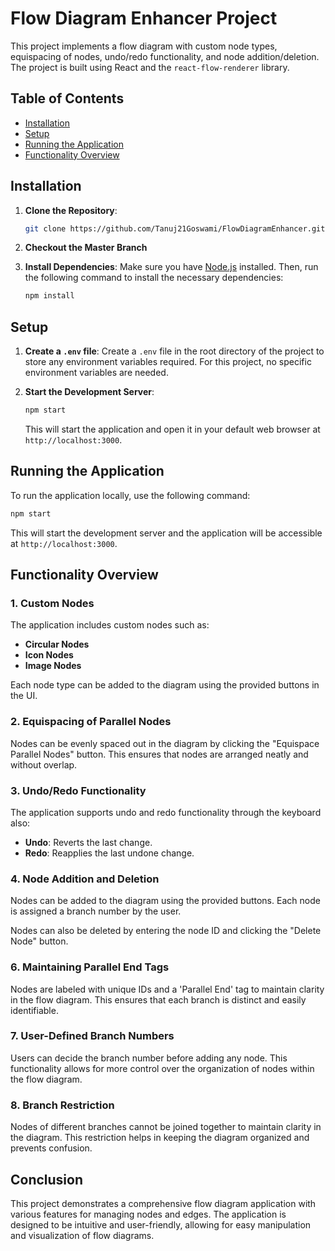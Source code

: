 

# Flow Diagram Enhancer Project

This project implements a flow diagram with custom node types, equispacing of nodes, undo/redo functionality, and node addition/deletion. The project is built using React and the `react-flow-renderer` library.

## Table of Contents

- [Installation](#installation)
- [Setup](#setup)
- [Running the Application](#running-the-application)
- [Functionality Overview](#functionality-overview)

## Installation

1. **Clone the Repository**:
   ```bash
   git clone https://github.com/Tanuj21Goswami/FlowDiagramEnhancer.git
   ```
2. **Checkout the Master Branch**

3. **Install Dependencies**:
   Make sure you have [Node.js](https://nodejs.org/) installed. Then, run the following command to install the necessary dependencies:
   ```bash
   npm install
   ```

## Setup

1. **Create a `.env` file**:
   Create a `.env` file in the root directory of the project to store any environment variables required. For this project, no specific environment variables are needed.

2. **Start the Development Server**:
   ```bash
   npm start
   ```

   This will start the application and open it in your default web browser at `http://localhost:3000`.

## Running the Application

To run the application locally, use the following command:
```bash
npm start
```

This will start the development server and the application will be accessible at `http://localhost:3000`.

## Functionality Overview

### 1. **Custom Nodes**

The application includes custom nodes such as:
- **Circular Nodes**
- **Icon Nodes**
- **Image Nodes**

Each node type can be added to the diagram using the provided buttons in the UI.

### 2. **Equispacing of Parallel Nodes**

Nodes can be evenly spaced out in the diagram by clicking the "Equispace Parallel Nodes" button. This ensures that nodes are arranged neatly and without overlap.

### 3. **Undo/Redo Functionality**

The application supports undo and redo functionality through the keyboard also:
- **Undo**: Reverts the last change.
- **Redo**: Reapplies the last undone change.

### 4. **Node Addition and Deletion**

Nodes can be added to the diagram using the provided buttons. Each node is assigned a branch number by the user.

Nodes can also be deleted by entering the node ID and clicking the "Delete Node" button.


### 6. **Maintaining Parallel End Tags**

Nodes are labeled with unique IDs and a 'Parallel End' tag to maintain clarity in the flow diagram. This ensures that each branch is distinct and easily identifiable.

### 7. **User-Defined Branch Numbers**

Users can decide the branch number before adding any node. This functionality allows for more control over the organization of nodes within the flow diagram.

### 8. **Branch Restriction**

Nodes of different branches cannot be joined together to maintain clarity in the diagram. This restriction helps in keeping the diagram organized and prevents confusion.



## Conclusion

This project demonstrates a comprehensive flow diagram application with various features for managing nodes and edges. The application is designed to be intuitive and user-friendly, allowing for easy manipulation and visualization of flow diagrams.

